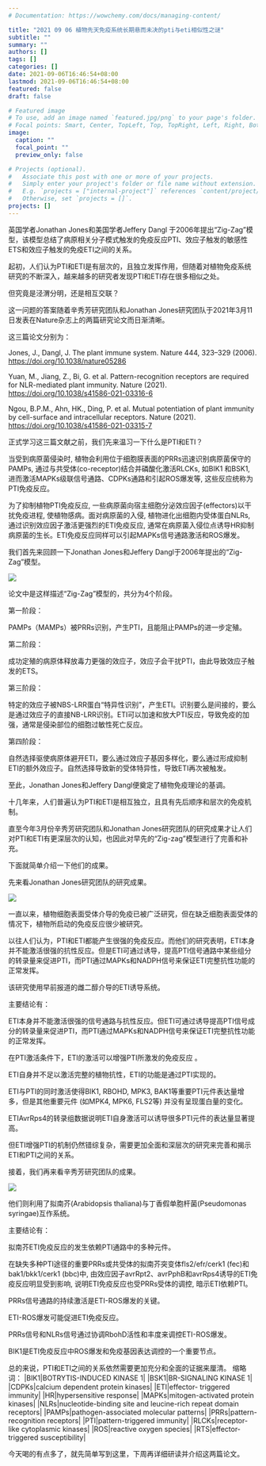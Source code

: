 ```yaml
---
# Documentation: https://wowchemy.com/docs/managing-content/

title: "2021 09 06 植物先天免疫系统长期悬而未决的pti与eti相似性之谜"
subtitle: ""
summary: ""
authors: []
tags: []
categories: []
date: 2021-09-06T16:46:54+08:00
lastmod: 2021-09-06T16:46:54+08:00
featured: false
draft: false

# Featured image
# To use, add an image named `featured.jpg/png` to your page's folder.
# Focal points: Smart, Center, TopLeft, Top, TopRight, Left, Right, BottomLeft, Bottom, BottomRight.
image:
  caption: ""
  focal_point: ""
  preview_only: false

# Projects (optional).
#   Associate this post with one or more of your projects.
#   Simply enter your project's folder or file name without extension.
#   E.g. `projects = ["internal-project"]` references `content/project/deep-learning/index.md`.
#   Otherwise, set `projects = []`.
projects: []
---
```

英国学者Jonathan Jones和美国学者Jeffery Dangl 于2006年提出“Zig-Zag”模型，该模型总结了病原相关分子模式触发的免疫反应PTI、效应子触发的敏感性ETS和效应子触发的免疫ETI之间的关系。



起初，人们认为PTI和ETI是有层次的，且独立发挥作用，但随着对植物免疫系统研究的不断深入，越来越多的研究者发现PTI和ETI存在很多相似之处。



但究竟是泾渭分明，还是相互交联？

这一问题的答案随着辛秀芳研究团队和Jonathan Jones研究团队于2021年3月11日发表在Nature杂志上的两篇研究论文而日渐清晰。



这三篇论文分别为：

Jones, J., Dangl, J. The plant immune system. Nature 444, 323–329 (2006). https://doi.org/10.1038/nature05286

Yuan, M., Jiang, Z., Bi, G. et al. Pattern-recognition receptors are required for NLR-mediated plant immunity. Nature (2021). https://doi.org/10.1038/s41586-021-03316-6

Ngou, B.P.M., Ahn, HK., Ding, P. et al. Mutual potentiation of plant immunity by cell-surface and intracellular receptors. Nature (2021). https://doi.org/10.1038/s41586-021-03315-7


正式学习这三篇文献之前，我们先来温习一下什么是PTI和ETI？



当受到病原菌侵染时, 植物会利用位于细胞膜表面的PRRs迅速识别病原菌保守的PAMPs, 通过与共受体(co-receptor)结合并磷酸化激活RLCKs, 如BIK1 和BSK1, 进而激活MAPKs级联信号通路、CDPKs通路和引起ROS爆发等, 这些反应统称为PTI免疫反应。



为了抑制植物PTI免疫反应, 一些病原菌向宿主细胞分泌效应因子(effectors)以干扰免疫进程, 使植物感病。面对病原菌的入侵, 植物进化出细胞内受体蛋白NLRs, 通过识别效应因子激活更强烈的ETI免疫反应, 通常在病原菌入侵位点诱导HR抑制病原菌的生长。ETI免疫反应同样可以引起MAPKs信号通路激活和ROS爆发。



我们首先来回顾一下Jonathan Jones和Jeffery Dangl于2006年提出的“Zig-Zag”模型。



![](p1.png)



论文中是这样描述“Zig-Zag”模型的，共分为4个阶段。

第一阶段：

PAMPs（MAMPs）被PRRs识别，产生PTI，且能阻止PAMPs的进一步定殖。

第二阶段：

成功定殖的病原体释放毒力更强的效应子，效应子会干扰PTI，由此导致效应子触发的ETS。

第三阶段：

特定的效应子被NBS-LRR蛋白“特异性识别”，产生ETI。识别要么是间接的，要么是通过效应子的直接NB-LRR识别。ETI可以加速和放大PTI反应，导致免疫的加强，通常是侵染部位的细胞过敏性死亡反应。

第四阶段：

自然选择驱使病原体避开ETI，要么通过效应子基因多样化，要么通过形成抑制ETI的额外效应子。自然选择导致新的受体特异性，导致ETI再次被触发。



至此，Jonathan Jones和Jeffery Dangl便奠定了植物免疫理论的基调。

十几年来，人们普遍认为PTI和ETI是相互独立，且具有先后顺序和层次的免疫机制。



直至今年3月份辛秀芳研究团队和Jonathan Jones研究团队的研究成果才让人们对PTI和ETI有更深层次的认知，也因此对早先的“Zig-zag”模型进行了完善和补充。



下面就简单介绍一下他们的成果。



先来看Jonathan Jones研究团队的研究成果。



![](p2.png)




一直以来，植物细胞表面受体介导的免疫已被广泛研究，但在缺乏细胞表面受体的情况下，植物所启动的免疫反应很少被研究。



以往人们认为，PTI和ETI都能产生很强的免疫反应。而他们的研究表明，ETI本身并不能激活很强的抗性反应。但是ETI可通过诱导，提高PTI信号通路中某些组分的转录量来促进PTI，而PTI通过MAPKs和NADPH信号来保证ETI完整抗性功能的正常发挥。



该研究使用早前报道的雌二醇介导的ETI诱导系统。

主要结论有：

ETI本身并不能激活很强的信号通路与抗性反应。但ETI可通过诱导提高PTI信号成分的转录量来促进PTI，而PTI通过MAPKs和NADPH信号来保证ETI完整抗性功能的正常发挥。

在PTI激活条件下，ETI的激活可以增强PTI所激发的免疫反应 。

ETI自身并不足以激活完整的植物抗性，ETI的功能是通过PTI实现的。

ETI与PTI的同时激活使得BIK1, RBOHD, MPK3, BAK1等重要PTI元件表达量增多，但是其他重要元件 (如MPK4, MPK6, FLS2等) 并没有呈现蛋白量的变化。

ETIAvrRps4的转录组数据说明ETI自身激活可以诱导很多PTI元件的表达量显著提高。

但ETI增强PTI的机制仍然错综复杂，需要更加全面和深层次的研究来完善和揭示ETI和PTI之间的关系。





接着，我们再来看辛秀芳研究团队的成果。



![](p3.png)




他们则利用了拟南芥(Arabidopsis thaliana)与丁香假单胞杆菌(Pseudomonas syringae)互作系统。

主要结论有：

拟南芥ETI免疫反应的发生依赖PTI通路中的多种元件。

在缺失多种PTI途径的重要PRRs或共受体的拟南芥突变体fls2/efr/cerk1 (fec)和bak1/bkk1/cerk1 (bbc)中, 由效应因子avrRpt2、avrPphB和avrRps4诱导的ETI免疫反应明显受到影响, 说明ETI免疫反应也受PRRs受体的调控, 暗示ETI依赖PTI。

PRRs信号通路的持续激活是ETI-ROS爆发的关键。

ETI-ROS爆发可能促进ETI免疫反应。

PRRs信号和NLRs信号通过协调RbohD活性和丰度来调控ETI-ROS爆发。

BIK1是ETI免疫反应中ROS爆发和免疫基因表达调控的一个重要节点。



总的来说，PTI和ETI之间的关系依然需要更加充分和全面的证据来厘清。
缩略词：
|BIK1|BOTRYTIS-INDUCED KINASE 1|
|BSK1|BR-SIGNALING KINASE 1|
|CDPKs|calcium dependent protein kinases|
|ETI|effector- triggered immunity|
|HR|hypersensitive response|
|MAPKs|mitogen-activated protein kinases|
|NLRs|nucleotide-binding site and leucine-rich repeat domain receptors|
|PAMPs|pathogen-associated molecular patterns|
|PRRs|pattern-recognition receptors|
|PTI|pattern-triggered immunity|
|RLCKs|receptor-like cytoplasmic kinases|
|ROS|reactive oxygen species|
|RTS|effector-triggered susceptibility|



今天喝的有点多了，就先简单写到这里，下周再详细研读并介绍这两篇论文。